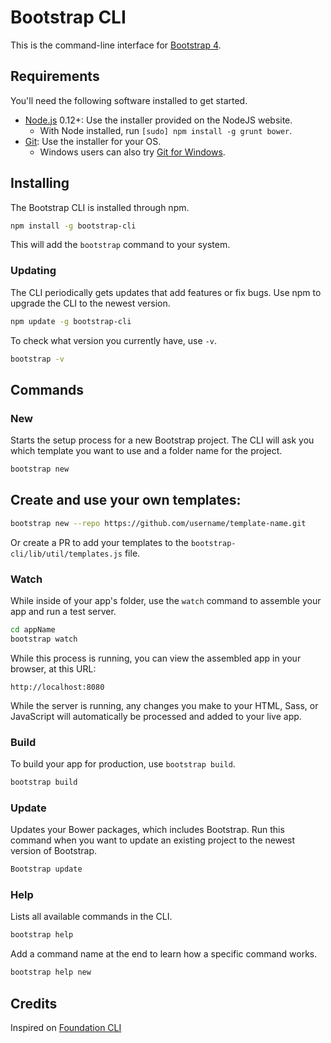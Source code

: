 # Bootstrap CLI

This is the command-line interface for [Bootstrap 4](http://v4-alpha.getbootstrap.com/).

## Requirements

You'll need the following software installed to get started.

  * [Node.js](http://nodejs.org) 0.12+: Use the installer provided on the NodeJS website.
    * With Node installed, run `[sudo] npm install -g grunt bower`.
  * [Git](http://git-scm.com/downloads): Use the installer for your OS.
    * Windows users can also try [Git for Windows](http://git-for-windows.github.io/).

## Installing

The Bootstrap CLI is installed through npm.

```bash
npm install -g bootstrap-cli
```

This will add the `bootstrap` command to your system.

### Updating

The CLI periodically gets updates that add features or fix bugs. Use npm to upgrade the CLI to the newest version.

```bash
npm update -g bootstrap-cli
```

To check what version you currently have, use `-v`.

```bash
bootstrap -v
```

## Commands

### New

Starts the setup process for a new Bootstrap project. The CLI will ask you which template you want to use and a folder name for the project.

```bash
bootstrap new
```
## Create and use your own templates:

```bash
bootstrap new --repo https://github.com/username/template-name.git
```
Or create a PR to add your templates to the `bootstrap-cli/lib/util/templates.js` file.

### Watch

While inside of your app's folder, use the `watch` command to assemble your app and run a test server.

```bash
cd appName
bootstrap watch
```

While this process is running, you can view the assembled app in your browser, at this URL:

```
http://localhost:8080
```

While the server is running, any changes you make to your HTML, Sass, or JavaScript will automatically be processed and added to your live app.

### Build

To build your app for production, use `bootstrap build`.

```bash
bootstrap build
```

### Update

Updates your Bower packages, which includes Bootstrap. Run this command when you want to update an existing project to the newest version of Bootstrap.

```bash
Bootstrap update
```

### Help

Lists all available commands in the CLI.

```bash
bootstrap help
```

Add a command name at the end to learn how a specific command works.

```bash
bootstrap help new
```
## Credits
Inspired on [Foundation CLI](https://github.com/zurb/foundation-cli) 
